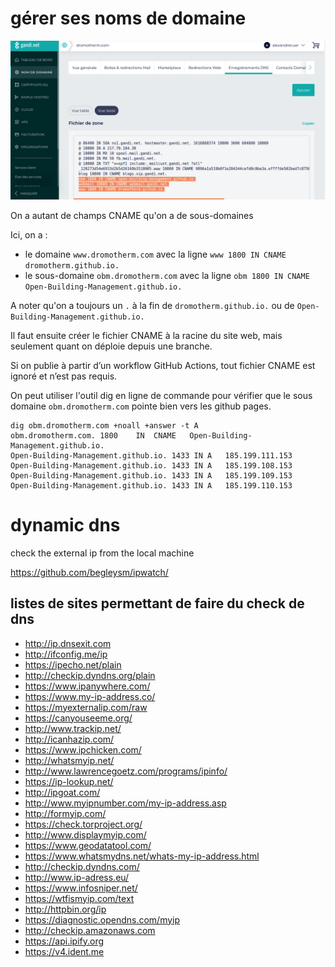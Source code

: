 
# gérer ses noms de domaine

![DNS.png](DNS.png)

On a autant de champs CNAME qu'on a de sous-domaines

Ici, on a : 

- le domaine `www.dromotherm.com` avec la ligne `www 1800 IN CNAME dromotherm.github.io.`
- le sous-domaine `obm.dromotherm.com` avec la ligne `obm 1800 IN CNAME Open-Building-Management.github.io.`

A noter qu'on a toujours un `.` à la fin de `dromotherm.github.io.` ou de `Open-Building-Management.github.io.`

Il faut ensuite créer le fichier CNAME à la racine du site web, mais seulement quant on déploie depuis une branche.

Si on publie à partir d’un workflow GitHub Actions, tout fichier CNAME est ignoré et n’est pas requis.

On peut utiliser l'outil dig en ligne de commande pour vérifier que le sous domaine `obm.dromotherm.com` pointe bien vers les github pages.

```
dig obm.dromotherm.com +noall +answer -t A
obm.dromotherm.com.	1800	IN	CNAME	Open-Building-Management.github.io.
Open-Building-Management.github.io. 1433 IN A	185.199.111.153
Open-Building-Management.github.io. 1433 IN A	185.199.108.153
Open-Building-Management.github.io. 1433 IN A	185.199.109.153
Open-Building-Management.github.io. 1433 IN A	185.199.110.153
```
# dynamic dns

check the external ip from the local machine

https://github.com/begleysm/ipwatch/

## listes de sites permettant de faire du check de dns

- http://ip.dnsexit.com
- http://ifconfig.me/ip
- https://ipecho.net/plain
- http://checkip.dyndns.org/plain
- https://www.ipanywhere.com/
- https://www.my-ip-address.co/
- https://myexternalip.com/raw
- https://canyouseeme.org/
- http://www.trackip.net/
- http://icanhazip.com/
- https://www.ipchicken.com/
- http://whatsmyip.net/
- http://www.lawrencegoetz.com/programs/ipinfo/
- https://ip-lookup.net/
- http://ipgoat.com/
- http://www.myipnumber.com/my-ip-address.asp
- http://formyip.com/
- https://check.torproject.org/
- http://www.displaymyip.com/
- https://www.geodatatool.com/
- https://www.whatsmydns.net/whats-my-ip-address.html
- http://checkip.dyndns.com/
- http://www.ip-adress.eu/
- https://www.infosniper.net/
- https://wtfismyip.com/text
- http://httpbin.org/ip
- https://diagnostic.opendns.com/myip
- http://checkip.amazonaws.com
- https://api.ipify.org
- https://v4.ident.me
